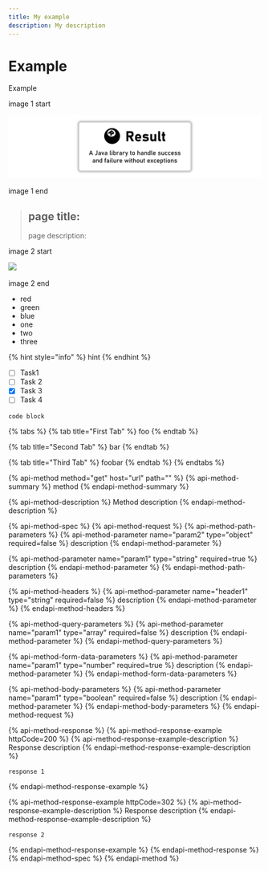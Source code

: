 ```yaml
---
title: My example
description: My description
---
```


# Example

Example

image 1 start

![](.gitbook/assets/result-banner-centered%20%281%29.png)

image 1 end

> ## page title:
>
> page description:

image 2 start

![](https://github.com/LeakyAbstractions/result/tree/b0550d8da3bd207bd1b0bd3a0426b013d3356c7a/docs/docs/result-banner-centered.png)

image 2 end

* red
* green
* blue
* one
* two
* three

{% hint style="info" %}
hint
{% endhint %}

* [ ] Task1
* [ ] Task 2
* [x] Task 3
* [ ] Task 4

```text
code block
```

{% tabs %}
{% tab title="First Tab" %}
foo
{% endtab %}

{% tab title="Second Tab" %}
bar
{% endtab %}

{% tab title="Third Tab" %}
foobar
{% endtab %}
{% endtabs %}

{% api-method method="get" host="url" path="" %}
{% api-method-summary %}
method
{% endapi-method-summary %}

{% api-method-description %}
Method description
{% endapi-method-description %}

{% api-method-spec %}
{% api-method-request %}
{% api-method-path-parameters %}
{% api-method-parameter name="param2" type="object" required=false %}
description
{% endapi-method-parameter %}

{% api-method-parameter name="param1" type="string" required=true %}
description
{% endapi-method-parameter %}
{% endapi-method-path-parameters %}

{% api-method-headers %}
{% api-method-parameter name="header1" type="string" required=false %}
description
{% endapi-method-parameter %}
{% endapi-method-headers %}

{% api-method-query-parameters %}
{% api-method-parameter name="param1" type="array" required=false %}
description
{% endapi-method-parameter %}
{% endapi-method-query-parameters %}

{% api-method-form-data-parameters %}
{% api-method-parameter name="param1" type="number" required=true %}
description
{% endapi-method-parameter %}
{% endapi-method-form-data-parameters %}

{% api-method-body-parameters %}
{% api-method-parameter name="param1" type="boolean" required=false %}
description
{% endapi-method-parameter %}
{% endapi-method-body-parameters %}
{% endapi-method-request %}

{% api-method-response %}
{% api-method-response-example httpCode=200 %}
{% api-method-response-example-description %}
Response description
{% endapi-method-response-example-description %}

```text
response 1
```
{% endapi-method-response-example %}

{% api-method-response-example httpCode=302 %}
{% api-method-response-example-description %}
Response description
{% endapi-method-response-example-description %}

```text
response 2
```
{% endapi-method-response-example %}
{% endapi-method-response %}
{% endapi-method-spec %}
{% endapi-method %}

